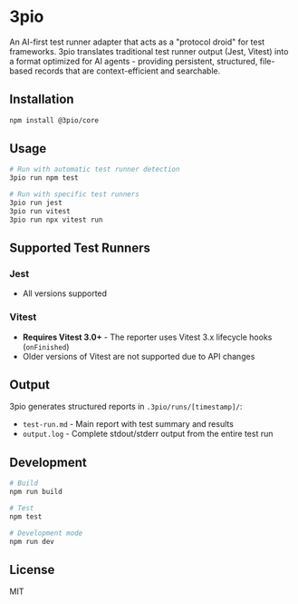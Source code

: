 # 3pio

An AI-first test runner adapter that acts as a "protocol droid" for test frameworks. 3pio translates traditional test runner output (Jest, Vitest) into a format optimized for AI agents - providing persistent, structured, file-based records that are context-efficient and searchable.

## Installation

```bash
npm install @3pio/core
```

## Usage

```bash
# Run with automatic test runner detection
3pio run npm test

# Run with specific test runners
3pio run jest
3pio run vitest
3pio run npx vitest run
```

## Supported Test Runners

### Jest
- All versions supported

### Vitest
- **Requires Vitest 3.0+** - The reporter uses Vitest 3.x lifecycle hooks (`onFinished`)
- Older versions of Vitest are not supported due to API changes

## Output

3pio generates structured reports in `.3pio/runs/[timestamp]/`:
- `test-run.md` - Main report with test summary and results
- `output.log` - Complete stdout/stderr output from the entire test run

## Development

```bash
# Build
npm run build

# Test
npm test

# Development mode
npm run dev
```

## License

MIT